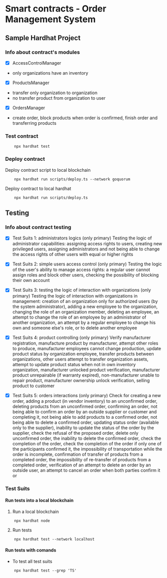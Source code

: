 # Smart contracts - Order Management System

## Sample Hardhat Project


### Info about contract's modules

- [x] AccessControlManager
- only organizations have an inventory
- [x] ProductsManager 
- transfer only organization to organization
- no transfer product from organization to user
- [x] OrdersManager
- create order, block products when order is confirmed, finish order and transferring products


### Test contract
```
    npx hardhat test
```

### Deploy contract

Deploy contract script to local blockchain  
```
    npx hardhat run scripts/deploy.ts --network goquorum
```

Deploy contract to local hardhat
```
    npx hardhat run scripts/deploy.ts
```


## Testing


### Info about contract testing

- [x] Test Suits 1: administrators logics (only primary)
  Testing the logic of administrator capabilities: assigning access rights to users, creating new privileged users, assigning administrators and not being able to change the access rights of other users with equal or higher rights

- [x] Test Suits 2: simple users access control (only primary) 
    Testing the logic of the user's ability to manage access rights: a regular user cannot assign roles and block other users, checking the possibility of blocking their own account

- [x] Test Suits 3: testing the logic of interaction with organizations (only primary) 
    Testing the logic of interaction with organizations in management:
    creation of an organization only for authorized users (by the system administrator), adding a new employee to the organization, changing the role of an organization member, deleting an employee, an attempt to change the role of an employee by an administrator of another organization, an attempt by a regular employee to change his own and someone else's role, or to delete another employee

- [x] Test Suits 4: product controlling (only primary) 
    Verify manufacturer registration, manufacture product by manufacturer, attempt other roles to produce, manufacturer employees cannot change production, update product status by organization employee, transfer products between organizations, other users attempt to transfer organization assets, attempt to update product status when not in own inventory organization, manufacturer unlocked product verification, manufacturer product unrepairable (if warranty expired), non-manufacturer unable to repair product, manufacturer ownership unlock verification, selling product to customer

- [x] Test Suits 5: orders interactions (only primary) 
    Check for creating a new order, adding a product (in vendor inventory) to an unconfirmed order, deleting products from an unconfirmed order, confirming an order, not being able to confirm an order by an outside supplier or customer and completing it, not being able to add products to a confirmed order, not being able to delete a confirmed order, updating status order (available only to the supplier), inability to update the status of the order by the supplier, check the refusal of the proposed order, delete only unconfirmed order, the inability to delete the confirmed order, check the completion of the order, check the completion of the order if only one of the participants confirmed it, the impossibility of transportation while the order is incomplete, confirmation of transfer of products from a completed order, the impossibility of re-transfer of products from a completed order, verification of an attempt to delete an order by an outside user, an attempt to cancel an order when both parties confirm it or

### Test Suits

#### Run tests into a local blockchain

1. Run a local blockchain
``` 
    npx hardhat node
``` 

2. Run tests
```
    npx hardhat test --network localhost                                                            
```

#### Run tests with comands

- To test all test suits
```
    npx hardhat test --grep 'TS'
```


